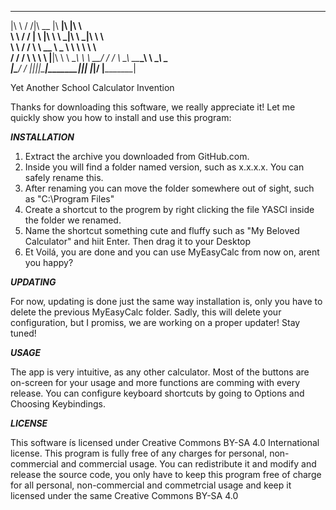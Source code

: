 ﻿  ___    ___ ________  ________  ________  ___     
 |\  \  /  /|\   __  \|\   ____\|\   ____\|\  \    
 \ \  \/  / | \  \|\  \ \  \___|\ \  \___|\ \  \   
  \ \    / / \ \   __  \ \_____  \ \  \    \ \  \  
   \/  /  /   \ \  \ \  \|____|\  \ \  \____\ \  \ 
 __/  / /      \ \__\ \__\____\_\  \ \_______\ \__\
|\___/ /        \|__|\|__|\_________\|_______|\|__|
\|___|/                  \|_________| 

Yet Another School Calculator Invention

Thanks for downloading this software, we really appreciate it!
Let me quickly show you how to install and use this program:

***INSTALLATION***

1. Extract the archive you downloaded from GitHub.com.
2. Inside you will find a folder named version, such as x.x.x.x. You can safely rename this.
3. After renaming you can move the folder somewhere out of sight, such as "C:\Program Files\"
4. Create a shortcut to the progrem by right clicking the file YASCI inside the folder we renamed.
5. Name the shortcut something cute and fluffy such as "My Beloved Calculator" and hiit Enter. Then drag it to your Desktop
6. Et Voilá, you are done and you can use MyEasyCalc from now on, arent you happy?

***UPDATING***

For now, updating is done just the same way installation is, only you have to delete the previous MyEasyCalc folder.
Sadly, this will delete your configuration, but I promiss, we are working on a proper updater! Stay tuned!

***USAGE***

The app is very intuitive, as any other calculator. Most of the buttons are on-screen for your usage and more functions are comming with every
release. You can configure keyboard shortcuts by going to Options and Choosing Keybindings.

***LICENSE***

This software ís licensed under Creative Commons BY-SA 4.0 International license.
This program is fully free of any charges for personal, non-commercial and commercial usage. You can redistribute it and modify and release the source code,
you only have to keep this program free of charge for all personal, non-commercial and commetrcial usage and keep it licensed under the same Creative Commons BY-SA 4.0
